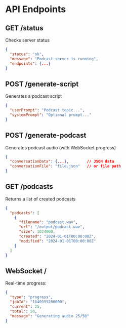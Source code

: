 # API Endpoints

## GET /status
Checks server status
```json
{
  "status": "ok",
  "message": "Podcast server is running",
  "endpoints": {...}
}
```

## POST /generate-script
Generates a podcast script
```json
{
  "userPrompt": "Podcast topic...",
  "systemPrompt": "Optional prompt..."
}
```

## POST /generate-podcast
Generates podcast audio (with WebSocket progress)
```json
{
  "conversationData": {...},        // JSON data
  "conversationFile": "file.json"   // or file path
}
```

## GET /podcasts
Returns a list of created podcasts
```json
{
  "podcasts": [
    {
      "filename": "podcast.wav",
      "url": "/output/podcast.wav",
      "size": 1024000,
      "created": "2024-01-01T00:00:00Z",
      "modified": "2024-01-01T00:00:00Z"
    }
  ]
}
```

## WebSocket /
Real-time progress:
```json
{
  "type": "progress",
  "jobId": "1640995200000",
  "current": 25,
  "total": 50,
  "message": "Generating audio 25/50"
}
``` 